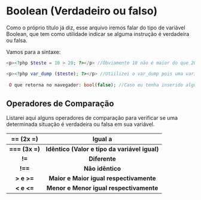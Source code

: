 # **Boolean (Verdadeiro ou falso)**

Como o próprio título já diz, esse arquivo iremos falar do tipo de variável Boolean, que tem como utilidade indicar se alguma instrução é verdadeira ou falsa. 

Vamos para a sintaxe:

```php
<p><?php $teste = 10 > 20; ?></p> //Óbviamente 10 não é maior do que 20, mas colocamos isso para testar

<p><?php var_dump ($teste); ?></p> //Utiilizei o var_dump pois uma variável Boolean não é exibida com o comando echo.
    
 O que retorna no navegador: bool(false); //Caso eu tenha inserido alguma outra instrução (EX: 30 > 20) o meu retorno seria bool(true), pois 30 é maior que 20.
```

## Operadores de Comparação

Listarei aqui alguns operadores de comparação para verificar se uma determinada situação é verdadeira ou falsa em sua variável.

| **== (2x =)**  |                  **Igual a**                  |
| :------------: | :-------------------------------------------: |
| **=== (3x =)** | **Idêntico (Valor e tipo da variável igual)** |
|     **!=**     |                 **Diferente**                 |
|    **!==**     |               **Não idêntico**                |
|   **> e >=**   |    **Maior e Maior igual respectivamente**    |
|   **< e <=**   |    **Menor e Menor igual respectivamente**    |

